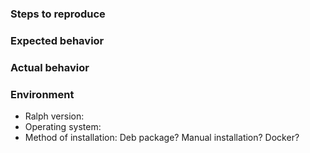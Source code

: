 
### Steps to reproduce

<!-- Tell us how to reproduce this issue. -->
<!-- Please provide as much detail as possible (e.g.screenshots)! -->
<!-- If we cannot recreate it, we will not be able to figure out how to fix it. -->

### Expected behavior

<!-- Tell us what you expect to happen (what should happen once we fix the issue). -->

### Actual behavior

<!-- Tell us what is actually happening (what is broken/not working correctly). -->

### Environment

<!-- We must know your exact environment or it is very difficult to help. -->
<!-- Hint: use `dpkg -l "*ralph*" to see which Ralph version you use. -->

* Ralph version: 
* Operating system: 
* Method of installation: Deb package? Manual installation? Docker? 


